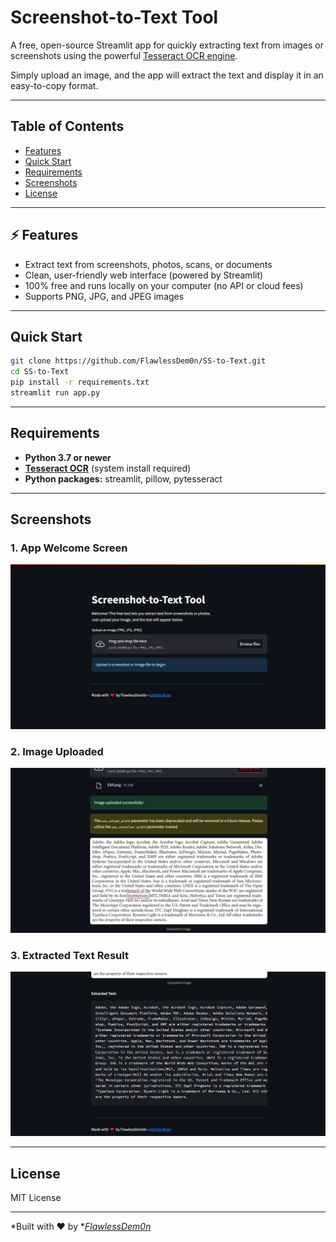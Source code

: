 # Screenshot-to-Text Tool

A free, open-source Streamlit app for quickly extracting text from images or screenshots using the powerful [Tesseract OCR engine](https://github.com/tesseract-ocr/tesseract).

Simply upload an image, and the app will extract the text and display it in an easy-to-copy format.

---

## Table of Contents

- [Features](#features)
- [Quick Start](#quick-start)
- [Requirements](#requirements)
- [Screenshots](#screenshots)
- [License](#license)

---

## ⚡ Features

- Extract text from screenshots, photos, scans, or documents
- Clean, user-friendly web interface (powered by Streamlit)
- 100% free and runs locally on your computer (no API or cloud fees)
- Supports PNG, JPG, and JPEG images

---

## Quick Start

```bash
git clone https://github.com/FlawlessDem0n/SS-to-Text.git
cd SS-to-Text
pip install -r requirements.txt
streamlit run app.py
```

---

## Requirements

- **Python 3.7 or newer**
- [**Tesseract OCR**](https://github.com/UB-Mannheim/tesseract/wiki) (system install required)
- **Python packages:** streamlit, pillow, pytesseract

---

## Screenshots

### 1. App Welcome Screen
![App Home](screenshots/01_home.png)

### 2. Image Uploaded
![Image Upload](screenshots/02_upload.png)

### 3. Extracted Text Result
![OCR Result](screenshots/03_results.png)




---

## License

MIT License

---

*Built with ❤️ by *[*FlawlessDem0n*](https://github.com/FlawlessDem0n)

